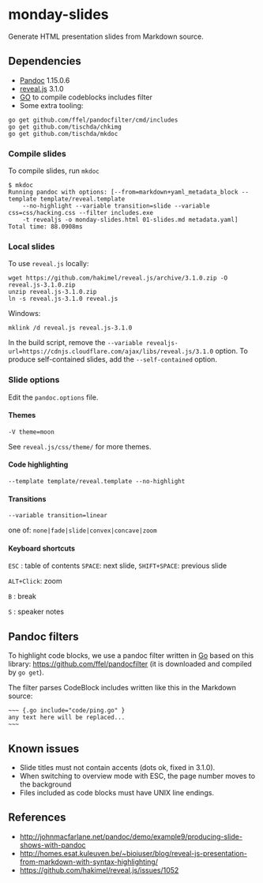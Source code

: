 monday-slides
=============

Generate HTML presentation slides from Markdown source.

## Dependencies

* [Pandoc](https://github.com/jgm/pandoc/releases) 1.15.0.6
* [reveal.js](https://github.com/hakimel/reveal.js) 3.1.0
* [GO](https://golang.org/dl/) to compile codeblocks includes filter
* Some extra tooling:

~~~
go get github.com/ffel/pandocfilter/cmd/includes
go get github.com/tischda/chkimg
go get github.com/tischda/mkdoc
~~~

### Compile slides

To compile slides, run `mkdoc`

~~~
$ mkdoc
Running pandoc with options: [--from=markdown+yaml_metadata_block --template template/reveal.template
    --no-highlight --variable transition=slide --variable css=css/hacking.css --filter includes.exe
    -t revealjs -o monday-slides.html 01-slides.md metadata.yaml]
Total time: 88.0908ms
~~~

### Local slides

To use `reveal.js` locally:

~~~
wget https://github.com/hakimel/reveal.js/archive/3.1.0.zip -O reveal.js-3.1.0.zip
unzip reveal.js-3.1.0.zip
ln -s reveal.js-3.1.0 reveal.js
~~~

Windows:

~~~
mklink /d reveal.js reveal.js-3.1.0
~~~

In the build script, remove the `--variable revealjs-url=https://cdnjs.cloudflare.com/ajax/libs/reveal.js/3.1.0`
option. To produce self-contained slides, add the `--self-contained` option.

### Slide options

Edit the `pandoc.options` file.

#### Themes

`-V theme=moon`

See `reveal.js/css/theme/` for more themes.

#### Code highlighting

`--template template/reveal.template --no-highlight`

#### Transitions

`--variable transition=linear`

one of: `none|fade|slide|convex|concave|zoom`

#### Keyboard shortcuts

`ESC` : table of contents
`SPACE`: next slide,
`SHIFT+SPACE`: previous slide

`ALT+Click`: zoom

`B` : break

`S` : speaker notes


Pandoc filters
--------------

To highlight code blocks, we use a pandoc filter written in [Go](https://www.golang.org) based on
this library: https://github.com/ffel/pandocfilter (it is downloaded and compiled by `go get`).

The filter parses CodeBlock includes written like this in the Markdown source:

    ~~~ {.go include="code/ping.go" }
    any text here will be replaced...
    ~~~


Known issues
------------
* Slide titles must not contain accents (dots ok, fixed in 3.1.0).
* When switching to overview mode with ESC, the page number moves to the background
* Files included as code blocks must have UNIX line endings.


References
----------

* http://johnmacfarlane.net/pandoc/demo/example9/producing-slide-shows-with-pandoc
* http://homes.esat.kuleuven.be/~bioiuser/blog/reveal-js-presentation-from-markdown-with-syntax-highlighting/
* https://github.com/hakimel/reveal.js/issues/1052
